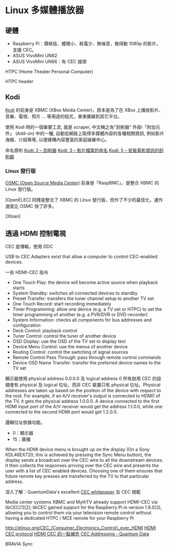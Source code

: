 # Linux 多媒體播放器

## 硬體
* Raspberry Pi：價格低、體積小、耗電少、無噪音，推得動 1080p 的影片，支援 CEC。
* ASUS VivoMini UN62
* ASUS VivoMini UN66：有 CEC 接頭

HTPC (Home Theater Personal Computer)

HTPC header

## Kodi
[Kodi](https://kodi.tv) 的前身是 XBMC (XBox Media Center)，原本是為了在 XBox 上播放影片、音樂、電視、照片 ... 等用途的程式，漸漸擴展到其它平台。

使用 Kodi 時的一個重要工具, 就是 scraper, 中文稱之為"刮削器"
外掛i「附加元件」 (Add-on) 中的一種, 自動從網路上取得多媒體內容的各種相關資訊, 例如影片海報、介紹等等, 以便建構內容豐富的家庭娛樂中心。

命名原則
[Kodi: 2 – 刮削器](http://www.homeoffice.idv.tw/2015/07/8330)
[Kodi: 3 – 影片檔案的命名](http://www.homeoffice.idv.tw/2015/07/8347)
[Kodi: 5 – 安裝電影資訊的刮削器](http://www.homeoffice.idv.tw/2015/08/8415)

### Linux 發行版
[OSMC (Open Source Media Center)](https://osmc.tv) 前身是「RaspBMC」，是整合 XBMC 的 Linux 發行版。

[OpenELEC] 同樣是整合了 XBMC 的 Linux 發行版，但作了不少的最佳化，運作速度比 OSMC 快了許多。

[Xbian]

## 透過 HDMI 控制電視
CEC 是傳輸，使用 DDC

USB to CEC Adapters exist that allow a computer to control CEC-enabled devices. 

一些 HDMI-CEC 指令
* One Touch Play: the device will become active source when playback starts
* System Standby: switches all connected devices to standby
* Preset Transfer: transfers the tuner channel setup to another TV set
* One Touch Record: start recording immediately
* Timer Programming: allow one device (e.g. a TV set or HTPC) to set the timer programming of another (e.g. a PVR/DVR or DVD-recorder)
* System Information: checks all components for bus addresses and configuration
* Deck Control: playback control
* Tuner Control: control the tuner of another device
* OSD Display: use the OSD of the TV set to display text
* Device Menu Control: use the menus of another device
* Routing Control: control the switching of signal sources
* Remote Control Pass Through: pass through remote control commands
* Device OSD Name Transfer: transfer the preferred device names to the TV set

顯示器使用 physical address 0.0.0.0 及 logical address 0
所有啟用 CEC 的設備會有 physical 及 logical 位址，而非 CEC 裝置只有 physical 位址。Physical addresses are taken up based on the position of the device with respect to the root. For example, if an A/V receiver's output is connected to HDMI1 of the TV, it gets the physical address 1.0.0.0. A device connected to the first HDMI input port of the A/V receiver would get the address 1.1.0.0, while one connected to the second HDMI port would get 1.2.0.0.

邏輯位址依據功能。
* 0：顯示器
* 15：廣播

When the HDMI device menu is brought up on the display (On a Sony KDL46EX720, this is achieved by pressing the Sync Menu button), the display sends a broadcast over the CEC wire to all the downstream devices. It then collects the responses arriving over the CEC wire and presents the user with a list of CEC enabled devices. Choosing one of them ensures that future remote key presses are transferred by the TV to that particular address. 

深入了解：QuantumData's excellent [CEC whitepaper](http://www.quantumdata.com/pdf/CEC_White_Paper.pdf) 及 CEC 規範

Media center systems XBMC and MythTV already support HDMI-CEC via libCEC[1][2]; libCEC gained support for the Raspberry Pi in version 1.8.0[3], allowing you to control them via your television remote control without having a dedicated HTPC / MCE remote for your Raspberry Pi

http://elinux.org/CEC_(Consumer_Electronics_Control)_over_HDMI
[HDMI CEC protocol](http://kezeodsnx.pixnet.net/blog/post/28219224)
[HDMI CEC 的一點補充](http://www.cash.idv.tw/wordpress/?p=8411)
[CEC Addressing - Quantum Data](www.quantumdata.com/pdf/CEC_HDMI_Conference_Final.pps)


BRAVIA Sync
